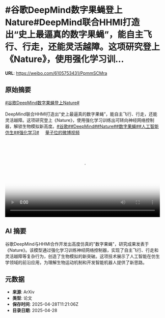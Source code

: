 # #谷歌DeepMind数字果蝇登上Nature#DeepMind联合HHMI打造出“史上最逼真的数字果蝇”，能自主飞行、行走，还能灵活越障。这项研究登上《Nature》，使用强化学习训...

**URL**: https://weibo.com/6105753431/PpmmSCMra

## 原始摘要

<a href="https://m.weibo.cn/search?containerid=231522type%3D1%26t%3D10%26q%3D%23%E8%B0%B7%E6%AD%8CDeepMind%E6%95%B0%E5%AD%97%E6%9E%9C%E8%9D%87%E7%99%BB%E4%B8%8ANature%23&amp;extparam=%23%E8%B0%B7%E6%AD%8CDeepMind%E6%95%B0%E5%AD%97%E6%9E%9C%E8%9D%87%E7%99%BB%E4%B8%8ANature%23" data-hide=""><span class="surl-text">#谷歌DeepMind数字果蝇登上Nature#</span></a><br><br>DeepMind联合HHMI打造出“史上最逼真的数字果蝇”，能自主飞行、行走，还能灵活越障。这项研究登上《Nature》，使用强化学习训练出可转向神经网络控制器，解锁生物模拟新高度。<a href="https://m.weibo.cn/search?containerid=231522type%3D1%26t%3D10%26q%3D%23%E8%B0%B7%E6%AD%8C%23&amp;isnewpage=1" data-hide=""><span class="surl-text">#谷歌#</span></a><a href="https://m.weibo.cn/search?containerid=231522type%3D1%26t%3D10%26q%3D%23DeepMind%23" data-hide=""><span class="surl-text">#DeepMind#</span></a><a href="https://m.weibo.cn/search?containerid=231522type%3D1%26t%3D10%26q%3D%23Nature%23" data-hide=""><span class="surl-text">#Nature#</span></a><a href="https://m.weibo.cn/search?containerid=231522type%3D1%26t%3D10%26q%3D%23%E6%95%B0%E5%AD%97%E6%9E%9C%E8%9D%87%23&amp;extparam=%23%E6%95%B0%E5%AD%97%E6%9E%9C%E8%9D%87%23" data-hide=""><span class="surl-text">#数字果蝇#</span></a><a href="https://m.weibo.cn/search?containerid=231522type%3D1%26t%3D10%26q%3D%23%E4%BA%BA%E5%B7%A5%E6%99%BA%E8%83%BD%E4%BB%BF%E7%94%9F%23&amp;extparam=%23%E4%BA%BA%E5%B7%A5%E6%99%BA%E8%83%BD%E4%BB%BF%E7%94%9F%23" data-hide=""><span class="surl-text">#人工智能仿生#</span></a><a href="https://m.weibo.cn/search?containerid=231522type%3D1%26t%3D10%26q%3D%23%E5%BC%BA%E5%8C%96%E5%AD%A6%E4%B9%A0%23&amp;isnewpage=1" data-hide=""><span class="surl-text">#强化学习#</span></a> <a href="https://video.weibo.com/show?fid=1034:5160440028921909" data-hide=""><span class="url-icon"><img style="width: 1rem;height: 1rem" src="https://h5.sinaimg.cn/upload/2015/09/25/3/timeline_card_small_video_default.png" referrerpolicy="no-referrer"></span><span class="surl-text">量子位的微博视频</span></a> <br clear="both"><div style="clear: both"></div><video controls="controls" poster="https://tvax2.sinaimg.cn/orj480/006Fd7o3gy1i0wln0pb0yj30u0140hbs.jpg" style="width: 100%"><source src="https://f.video.weibocdn.com/o0/G7RMvaUWlx08nPl1uxe001041200xXwP0E010.mp4?label=mp4_720p&amp;template=720x1280.24.0&amp;ori=0&amp;ps=1CwnkDw1GXwCQx&amp;Expires=1745842756&amp;ssig=mcweyKI3wG&amp;KID=unistore,video"><source src="https://f.video.weibocdn.com/o0/djGDBG31lx08nPl173K001041200kuQ80E010.mp4?label=mp4_hd&amp;template=540x960.24.0&amp;ori=0&amp;ps=1CwnkDw1GXwCQx&amp;Expires=1745842756&amp;ssig=0DwdK2y7h8&amp;KID=unistore,video"><source src="https://f.video.weibocdn.com/o0/CzTDvkQGlx08nPl1b5Da01041200aYbq0E010.mp4?label=mp4_ld&amp;template=360x640.24.0&amp;ori=0&amp;ps=1CwnkDw1GXwCQx&amp;Expires=1745842756&amp;ssig=axN4dlBMdx&amp;KID=unistore,video"><p>视频无法显示，请前往<a href="https://video.weibo.com/show?fid=1034%3A5160440028921909" target="_blank" rel="noopener noreferrer">微博视频</a>观看。</p></video>

## AI 摘要

谷歌DeepMind与HHMI合作开发出高度仿真的"数字果蝇"，研究成果发表于《Nature》。该模型通过强化学习训练神经网络控制器，实现了自主飞行、行走和灵活越障等复杂行为，创造了生物模拟的新突破。这项技术展示了人工智能在仿生学领域的前沿应用，为理解生物运动机制和开发智能机器人提供了新思路。

## 元数据

- **来源**: ArXiv
- **类型**: 论文
- **保存时间**: 2025-04-28T11:21:06Z
- **目录日期**: 2025-04-28
